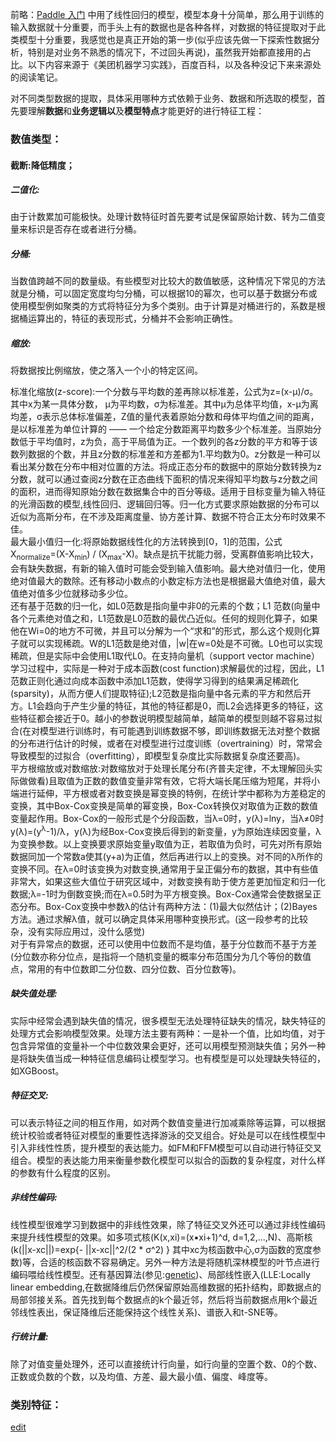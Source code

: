   前略：[Paddle 入门](https://saaavsaaa.github.io/aaa/Paddle_Begin.html) 中用了线性回归的模型，模型本身十分简单，那么用于训练的输入数据就十分重要，而手头上有的数据也是各种各样，对数据的特征提取对于此类模型十分重要，我感觉也是真正开始的第一步(似乎应该先做一下探索性数据分析，特别是对业务不熟悉的情况下，不过回头再说)，虽然我开始都直接用的占比。以下内容来源于《美团机器学习实践》，百度百科，以及各种没记下来来源处的阅读笔记。     

  对不同类型数据的提取，具体采用哪种方式依赖于业务、数据和所选取的模型，首先要理解**数据**和**业务逻辑以**及**模型特点**才能更好的进行特征工程：     

### 数值类型：   

#### 截断:降低精度；   

##### 二值化:
由于计数累加可能极快。处理计数特征时首先要考试是保留原始计数、转为二值变量来标识是否存在或者进行分桶。     
##### 分桶:
当数值跨越不同的数量级。有些模型对比较大的数值敏感，这种情况下常见的方法就是分桶，可以固定宽度均匀分桶，可以根据10的幂次，也可以基于数据分布或使用模型例如聚类的方式将特征分为多个类别。由于计算是对桶进行的，系数是根据桶运算出的，特征的表现形式，分桶并不会影响正确性。     
##### 缩放:
将数据按比例缩放，使之落入一个小的特定区间。

  标准化缩放(z-score):一个分数与平均数的差再除以标准差，公式为z=(x-μ)/σ。其中x为某一具体分数， μ为平均数，σ为标准差。其中μ为总体平均值，x-μ为离均差，σ表示总体标准偏差，Z值的量代表着原始分数和母体平均值之间的距离，是以标准差为单位计算的 —— 一个给定分数距离平均数多少个标准差。当原始分数低于平均值时，z为负，高于平局值为正。一个数列的各z分数的平方和等于该数列数据的个数，并且z分数的标准差和方差都为1.平均数为0。z分数是一种可以看出某分数在分布中相对位置的方法。将成正态分布的数据中的原始分数转换为z分数，就可以通过查阅z分数在正态曲线下面积的情况来得知平均数与z分数之间的面积，进而得知原始分数在数据集合中的百分等级。适用于目标变量为输入特征的光滑函数的模型,线性回归、逻辑回归等。归一化方式要求原始数据的分布可以近似为高斯分布，在不涉及距离度量、协方差计算、数据不符合正太分布时效果不佳。    
  最大最小值归一化:将原始数据线性化的方法转换到[0，1]的范围，公式X<sub>normalize</sub>=(X-X<sub>min</sub>) / (X<sub>max</sub>-X)。缺点是抗干扰能力弱，受离群值影响比较大，会有缺失数据，有新的输入值时可能会受到输入值影响。最大绝对值归一化，使用绝对值最大的数除。还有移动小数点的小数定标方法也是根据最大值绝对值，最大值绝对值多少位就移动多少位。     
  还有基于范数的归一化，如L0范数是指向量中非0的元素的个数；L1 范数(向量中各个元素绝对值之和，L1范数是L0范数的最优凸近似。任何的规则化算子，如果他在Wi=0的地方不可微，并且可以分解为一个“求和”的形式，那么这个规则化算子就可以实现稀疏。W的L1范数是绝对值，|w|在w=0处是不可微。L0也可以实现稀疏，但是实际中会使用L1取代L0。在支持向量机（support vector machine）学习过程中，实际是一种对于成本函数(cost function)求解最优的过程，因此，L1范数正则化通过向成本函数中添加L1范数，使得学习得到的结果满足稀疏化(sparsity)，从而方便人们提取特征);L2范数是指向量中各元素的平方和然后开方。L1会趋向于产生少量的特征，其他的特征都是0，而L2会选择更多的特征，这些特征都会接近于0。越小的参数说明模型越简单，越简单的模型则越不容易过拟合(在对模型进行训练时，有可能遇到训练数据不够，即训练数据无法对整个数据的分布进行估计的时候，或者在对模型进行过度训练（overtraining）时，常常会导致模型的过拟合（overfitting），即模型复杂度比实际数据复杂度还要高)。     
  平方根缩放或对数缩放:对数缩放对于处理长尾分布(齐普夫定律，不太理解回头实际做做看)且取值为正数的数值变量非常有效，它将大端长尾压缩为短尾，并将小端进行延伸，平方根或者对数变换是幂变换的特例，在统计学中都称为方差稳定的变换，其中Box-Cox变换是简单的幂变换，Box-Cox转换仅对取值为正数的数值变量起作用。Box-Cox的一般形式是个分段函数，当λ=0时，y(λ)=lny，当λ≠0时y(λ)=(y<sup>λ</sup>-1)/λ，y(λ)为经Box-Cox变换后得到的新变量，y为原始连续因变量，λ为变换参数。以上变换要求原始变量y取值为正，若取值为负时，可先对所有原始数据同加一个常数a使其(y+a)为正值，然后再进行以上的变换。对不同的λ所作的变换不同。在λ=0时该变换为对数变换,通常用于呈正偏分布的数据，其中有些值非常大，如果这些大值位于研究区域中，对数变换有助于使方差更加恒定和归一化数据;λ=-1时为倒数变换;而在λ=0.5时为平方根变换。Box-Cox通常会使数据呈正态分布。Box-Cox变换中参数λ的估计有两种方法：(1)最大似然估计；(2)Bayes方法。通过求解λ值，就可以确定具体采用哪种变换形式。(这一段参考的比较杂，没有实际应用过，没什么感觉)    
  对于有异常点的数据，还可以使用中位数而不是均值，基于分位数而不基于方差(分位数亦称分位点，是指将一个随机变量的概率分布范围分为几个等份的数值点，常用的有中位数即二分位数、四分位数、百分位数等)。
##### 缺失值处理:
实际中经常会遇到缺失值的情况，很多模型无法处理特征缺失的情况，缺失特征的处理方式会影响模型效果。处理方法主要有两种：一是补一个值，比如均值，对于包含异常值的变量补一个中位数效果会更好，还可以用模型预测缺失值；另外一种是将缺失值当成一种特征信息编码让模型学习。也有模型是可以处理缺失特征的，如XGBoost。 
##### 特征交叉:
可以表示特征之间的相互作用，如对两个数值变量进行加减乘除等运算，可以根据统计校验或者特征对模型的重要性选择游泳的交叉组合。好处是可以在线性模型中引入非线性性质，提升模型的表达能力。如FM和FFM模型可以自动进行特征交叉组合。模型的表达能力用来衡量参数化模型可以拟合的函数的复杂程度，对什么样的参数有什么程度的区别。
##### 非线性编码:
线性模型很难学习到数据中的非线性效果，除了特征交叉外还可以通过非线性编码来提升线性模型的效果。如多项式核(K(x,xi)=(x▪xi+1)^d, d=1,2,...,N)、高斯核(k(||x-xc||)=exp{- ||x-xc||^2/(2 * σ^2) } 其中xc为核函数中心,σ为函数的宽度参数)等，合适的核函数不容易确定。另外一种方法是将随机深林模型的叶节点进行编码喂给线性模型。还有基因算法(参见:[genetic](https://github.com/saaavsaaa/collection/tree/master/Algorithm))、局部线性嵌入(LLE:Locally linear embedding,在数据降维后仍然保留原始高维数据的拓扑结构，即数据点的局部邻接关系。首先找到每个数据点的k个最近邻，然后将当前数据点用k个最近邻线性表出，保证降维后还能保持这个线性关系)、谱嵌入和t-SNE等。
##### 行统计量:
除了对值变量处理外，还可以直接统计行向量，如行向量的空置个数、0的个数、正数或负数的个数，以及均值、方差、最大最小值、偏度、峰度等。

### 类别特征：


[edit](https://github.com/saaavsaaa/saaavsaaa.github.io/edit/master/aaa/Feature_Extraction.md)
